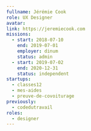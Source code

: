 ```yaml
---
fullname: Jérémie Cook
role: UX Designer
avatar:
link: https://jeremiecook.com
missions:
  - start: 2018-07-10
    end: 2019-07-01
    employer: dinum
    status: admin
  - start: 2019-07-02
    end: 2020-12-31    
    status: independent
startups:
  - classes12
  - mes-aides
  - preuve-de-covoiturage
previously:
  - codedutravail
roles:
  - designer
---
```

